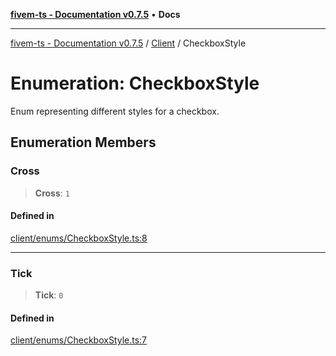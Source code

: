 [**fivem-ts - Documentation v0.7.5**](../../../README.md) • **Docs**

***

[fivem-ts - Documentation v0.7.5](../../../README.md) / [Client](../README.md) / CheckboxStyle

# Enumeration: CheckboxStyle

Enum representing different styles for a checkbox.

## Enumeration Members

### Cross

> **Cross**: `1`

#### Defined in

[client/enums/CheckboxStyle.ts:8](https://github.com/Purpose-Dev/fivem-ts/blob/main/src/client/enums/CheckboxStyle.ts#L8)

***

### Tick

> **Tick**: `0`

#### Defined in

[client/enums/CheckboxStyle.ts:7](https://github.com/Purpose-Dev/fivem-ts/blob/main/src/client/enums/CheckboxStyle.ts#L7)
